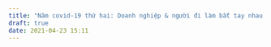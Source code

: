 ```yaml
---
title: "Năm covid-19 thứ hai: Doanh nghiệp & người đi làm bắt tay nhau “vượt khó”"
draft: true
date: 2021-04-23 15:11
---
```

